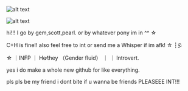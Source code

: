 ![alt text](https://64.media.tumblr.com/bea8b2766aa8c50357a58b7597402585/e36fc3c797d1156a-26/s400x600/dbf369d36cefc42c8405876da7cc363e46ae40d9.pnj)

![alt text](https://64.media.tumblr.com/7d5879953e155dd646e03f53f1c65706/4ac6573ced922d14-65/s400x600/f03633e5b6845f94bc93e27ad455500fb7adb76e.gifv)

hi!!! I go by gem,scott,pearl. or by whatever pony im in ^^ ☆

C+H is fine!! also feel free to int or send me a Whisper if im afk! ☆ ┆彡

☆ ｜INFP ｜ He⁄they （Gender fluid） ｜ ｜ Introvert․

yes i do make a whole new github for like everything.

pls pls be my friend i dont bite if u wanna be friends PLEASEEE INT!!!
